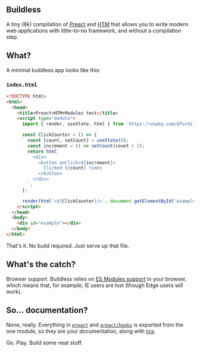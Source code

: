 Buildless
---------

A tiny (6k) compilation of [Preact](https://preactjs.com/) and [HTM](https://github.com/developit/htm)
that allows you to write modern web applications with little-to-no framework, and without a compilation
step.

## What?

A minimal buildless app looks like this:

### `index.html`
```html
<!DOCTYPE html>
<html>
  <head>
    <title>Preact+HTM+Modules test</title>
    <script type="module">
      import { render, useState, html } from 'https://unpkg.com/@fordi-org/buildless@1.0.0/dist/buildless.modern.js';

      const ClickCounter = () => {
        const [count, setCount] = useState(0);
        const increment = () => setCount(count + 1);
        return html`
          <div>
            <button onClick=${increment}>
              Clicked ${count} times
            </button>
          </div>
        `;
      };

      render(html`<${ClickCounter}/>`, document.getElementById('example'));
    </script>
  </head>
  <body>
    <div id="example"></div>
  </body>
</html>
```

That's it.  No build required.  Just serve up that file.

## What's the catch?

Browser support.  Buildless relies on [ES Modules support](https://developer.mozilla.org/en-US/docs/Web/JavaScript/Guide/Modules)
in your browser, which means that, for example, IE users are lost (though Edge users will work).

## So... documentation?

None, really.  Everything in [`preact`](https://preactjs.com/guide/v10/api-reference) and
[`preact/hooks`](https://preactjs.com/guide/v10/hooks) is exported from the one module, so they
are your documentation, along with [`htm`](https://github.com/developit/htm).

Go. Play. Build some neat stuff.
